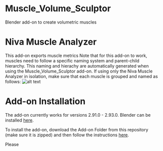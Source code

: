 #  Muscle_Volume_Sculptor
 Blender add-on to create volumetric muscles 
 
# Niva Muscle Analyzer
 This add-on exports muscle metrics 
 Note that for this add-on to work, muscles need to follow a specific naming system and parent-child hierarchy. 
 This naming and hierachy are automatically generated when using the Muscle_Volume_Sculptor add-on.
 If using only the Niva Muscle Analyzer in isolation, make sure that each muscle is grouped and named as follows:
 ![alt text](https://github.com/evaherbst/-Muscle_Volume_Sculptor/blob/main/example_Blender_hierarchy_image.PNG)
 
# Add-on Installation
 
 The add-on currently works for versions 2.91.0 - 2.93.0. Blender can be installed [here](https://www.blender.org/).
 
 To install the add-on, download the Add-on Folder from this repository (make sure it is zipped) and then follow the instructions [here](https://docs.blender.org/manual/en/latest/editors/preferences/addons.html).
 
 Please 

